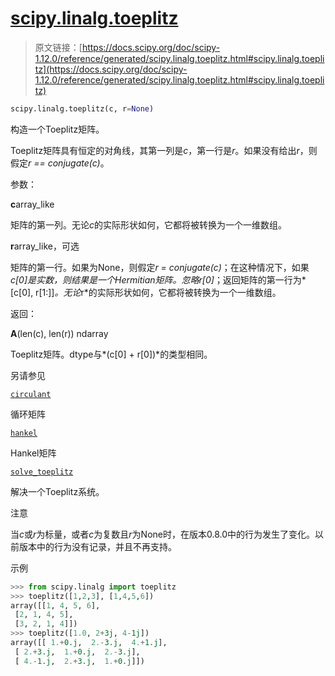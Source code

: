# [scipy.linalg.toeplitz](https://docs.scipy.org/doc/scipy-1.12.0/reference/generated/scipy.linalg.toeplitz.html#scipy.linalg.toeplitz)

> 原文链接：[https://docs.scipy.org/doc/scipy-1.12.0/reference/generated/scipy.linalg.toeplitz.html#scipy.linalg.toeplitz](https://docs.scipy.org/doc/scipy-1.12.0/reference/generated/scipy.linalg.toeplitz.html#scipy.linalg.toeplitz)

```py
scipy.linalg.toeplitz(c, r=None)
```

构造一个Toeplitz矩阵。

Toeplitz矩阵具有恒定的对角线，其第一列是*c*，第一行是*r*。如果没有给出*r*，则假定*r == conjugate(c)*。

参数：

**c**array_like

矩阵的第一列。无论*c*的实际形状如何，它都将被转换为一个一维数组。

**r**array_like，可选

矩阵的第一行。如果为None，则假定*r = conjugate(c)*；在这种情况下，如果*c[0]*是实数，则结果是一个Hermitian矩阵。忽略*r[0]*；返回矩阵的第一行为*[c[0], r[1:]]*。无论*r*的实际形状如何，它都将被转换为一个一维数组。

返回：

**A**(len(c), len(r)) ndarray

Toeplitz矩阵。dtype与*(c[0] + r[0])*的类型相同。

另请参见

[`circulant`](scipy.linalg.circulant.html#scipy.linalg.circulant "scipy.linalg.circulant")

循环矩阵

[`hankel`](scipy.linalg.hankel.html#scipy.linalg.hankel "scipy.linalg.hankel")

Hankel矩阵

[`solve_toeplitz`](scipy.linalg.solve_toeplitz.html#scipy.linalg.solve_toeplitz "scipy.linalg.solve_toeplitz")

解决一个Toeplitz系统。

注意

当*c*或*r*为标量，或者*c*为复数且*r*为None时，在版本0.8.0中的行为发生了变化。以前版本中的行为没有记录，并且不再支持。

示例

```py
>>> from scipy.linalg import toeplitz
>>> toeplitz([1,2,3], [1,4,5,6])
array([[1, 4, 5, 6],
 [2, 1, 4, 5],
 [3, 2, 1, 4]])
>>> toeplitz([1.0, 2+3j, 4-1j])
array([[ 1.+0.j,  2.-3.j,  4.+1.j],
 [ 2.+3.j,  1.+0.j,  2.-3.j],
 [ 4.-1.j,  2.+3.j,  1.+0.j]]) 
```
